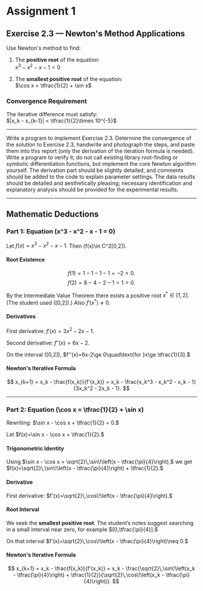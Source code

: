 # Assignment 1

## Exercise 2.3 — Newton's Method Applications

Use Newton's method to find:

1. The **positive root** of the equation:  
   $x^3 - x^2 - x - 1 = 0$

2. The **smallest positive root** of the equation:  
   $\cos x = \tfrac{1}{2} + \sin x$

### Convergence Requirement

The iterative difference must satisfy:  
$|x_k - x_{k-1}| < \tfrac{1}{2}\times 10^{-5}$

---

Write a program to implement Exercise 2.3. Determine the convergence of the solution to Exercise 2.3, handwrite and photograph the steps, and paste them into this report (only the derivation of the iteration formula is needed). Write a program to verify it; do not call existing library root-finding or symbolic differentiation functions, but implement the core Newton algorithm yourself. The derivation part should be slightly detailed, and comments should be added to the code to explain parameter settings. The data results should be detailed and aesthetically pleasing; necessary identification and explanatory analysis should be provided for the experimental results.

---

## Mathematic Deductions

### Part 1: Equation \(x^3 - x^2 - x - 1 = 0\)

Let
$f(x) = x^3 - x^2 - x - 1.$
Then \(f(x)\in C^2[0,2]\).

#### Root Existence

$$f(1) = 1 - 1 - 1 - 1 = -2 < 0.$$
$$f(2) = 8 - 4 - 2 - 1 = 1 > 0.$$

By the Intermediate Value Theorem there exists a positive root
$x^\ast\in[1,2].$
(The student used \([0,2]\).) Also
$f'(x^\ast)\neq 0.$

#### Derivatives

First derivative:
$f'(x)=3x^2-2x-1.$

Second derivative:
$f''(x)=6x-2.$

On the interval \([0,2]\),
$f''(x)=6x-2\ge 0\quad\text{for }x\ge \tfrac{1}{3}.$

#### Newton's Iterative Formula

$$
x_{k+1} = x_k - \frac{f(x_k)}{f'(x_k)}
= x_k - \frac{x_k^3 - x_k^2 - x_k - 1}{3x_k^2 - 2x_k - 1}.
$$

---

### Part 2: Equation \(\cos x = \tfrac{1}{2} + \sin x\)

Rewriting:
$\sin x - \cos x + \tfrac{1}{2} = 0.$

Let
$f(x)=\sin x - \cos x + \tfrac{1}{2}.$

#### Trigonometric Identity

Using
$\sin x - \cos x = \sqrt{2}\,\sin\!\left(x - \tfrac{\pi}{4}\right),$
we get
$f(x)=\sqrt{2}\,\sin\!\left(x - \tfrac{\pi}{4}\right) + \tfrac{1}{2}.$

#### Derivative

First derivative:
$f'(x)=\sqrt{2}\,\cos\!\left(x - \tfrac{\pi}{4}\right).$

#### Root Interval

We seek the **smallest positive root**. The student’s notes suggest searching in a small interval near zero, for example
$[0,\tfrac{\pi}{4}].$

On that interval
$f'(x)=\sqrt{2}\,\cos\!\left(x - \tfrac{\pi}{4}\right)\neq 0.$

#### Newton's Iterative Formula

$$
x_{k+1} = x_k - \frac{f(x_k)}{f'(x_k)}
= x_k - \frac{\sqrt{2}\,\sin\!\left(x_k - \tfrac{\pi}{4}\right) + \tfrac{1}{2}}{\sqrt{2}\,\cos\!\left(x_k - \tfrac{\pi}{4}\right)}.
$$
